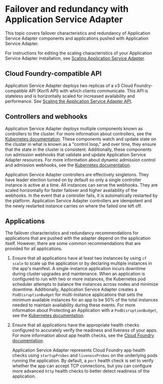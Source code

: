 # Failover and redundancy with Application Service Adapter

This topic covers failover characteristics and redundancy of Application Service Adapter components and applications pushed with Application Service Adapter.

For instructions for editing the scaling characteristics of your Application
Service Adapter installation, see [Scaling Application Service Adapter](scaling.md).

## <a id="cloud-foundry-api"></a>Cloud Foundry-compatible API

Application Service Adapter deploys two replicas of a v3 Cloud
Foundry-compatible API (Korifi API) with which clients communicate. This API is
stateless and is horizontally scaled for increased
availability and performance. See [Scaling the Application Service Adapter API](scaling.md#api).

## <a id="controllers"></a>Controllers and webhooks

Application Service Adapter deploys multiple components known as
controllers to
the cluster. For more information about controllers, see the [Kubernetes documentation](https://kubernetes.io/docs/concepts/architecture/controller/).
These components watch and update state on the cluster in what is
known as a "control loop," and over time, they ensure that the state in the cluster is
consistent. Additionally, these components run admission
webhooks that validate and update Application Service Adapter resources. For more information about dynamic admission control and admission webhooks, see the [Kubernetes documentation](https://kubernetes.io/docs/reference/access-authn-authz/extensible-admission-controllers/).


Application Service Adapter controllers are effectively singletons. They have
leader election turned on by default so only a single controller instance is
active at a time. All instances can serve the webhooks. They are scaled horizontally for faster failover and higher availability of the
webhooks. In the event that a controller fails, it is automatically
restarted by the platform. Application Service Adapter controllers are
idempotent and the newly restarted instance carries on where the failed one
left off.

## <a id="applications"></a>Applications

The failover characteristics and redundancy recommendations for applications
that are pushed with the adapter depend on the application itself.
However, there are some common recommendations that are provided for all
applications.

1. Ensure that all applications have at least two instances by using `cf scale` to
   scale up the application or by declaring multiple instances in the app's
   manifest. A single-instance application incurs downtime during cluster
   upgrades and maintenance. When an application is configured to run with two
   or more instances, the Kubernetes pod scheduler attempts to balance the
   instances across nodes and minimize downtime. Additionally, Application
   Service Adapter creates a `PodDisruptionBudget` for multi-instance applications
   that sets the minimum available instances for an
   app to be 50% of the total instances needed to maintain availability during
   these events. For more information about Protecting an Application with a `PodDisruptionBudget`,
   see the [Kubernetes documentation](https://kubernetes.io/docs/tasks/run-application/configure-pdb/).

2. Ensure that all applications have the appropriate health
   checks configured to accurately verify the readiness and liveness of your apps.
   For more information about app health checks, see the
   [Cloud Foundry documentation](https://docs.cloudfoundry.org/devguide/deploy-apps/healthchecks.html).

   Application Service Adapter represents Cloud Foundry app health checks using
   `startupProbes` and `livenessProbes` on the underlying pods running the
   application. By default, a `port` health check is set to verify whether
   the app can accept TCP connections, but you can configure more advanced `http` health
   checks to better detect readiness of the application.
